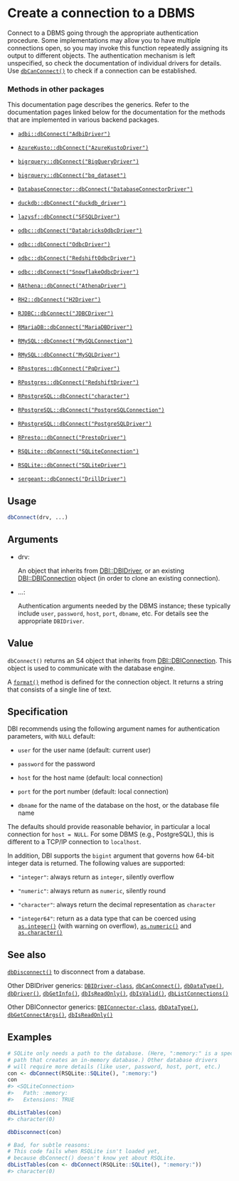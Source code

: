 # Create a connection to a DBMS

Connect to a DBMS going through the appropriate authentication
procedure. Some implementations may allow you to have multiple
connections open, so you may invoke this function repeatedly assigning
its output to different objects. The authentication mechanism is left
unspecified, so check the documentation of individual drivers for
details. Use
[`dbCanConnect()`](https://dbi.r-dbi.org/dev/reference/dbCanConnect.md)
to check if a connection can be established.

### Methods in other packages

This documentation page describes the generics. Refer to the
documentation pages linked below for the documentation for the methods
that are implemented in various backend packages.

- [`adbi::dbConnect("AdbiDriver")`](https://adbi.r-dbi.org/reference/dbConnect.html)

- [`AzureKusto::dbConnect("AzureKustoDriver")`](https://rdrr.io/pkg/AzureKusto/man/AzureKusto.html)

- [`bigrquery::dbConnect("BigQueryDriver")`](https://bigrquery.r-dbi.org/reference/bigquery.html)

- [`bigrquery::dbConnect("bq_dataset")`](https://bigrquery.r-dbi.org/reference/DBI.html)

- [`DatabaseConnector::dbConnect("DatabaseConnectorDriver")`](https://ohdsi.github.io/DatabaseConnector/reference/dbConnect-DatabaseConnectorDriver-method.html)

- [`duckdb::dbConnect("duckdb_driver")`](https://r.duckdb.org/reference/duckdb.html)

- [`lazysf::dbConnect("SFSQLDriver")`](https://hypertidy.github.io/lazysf/reference/dbConnect-SFSQLDriver-method.html)

- [`odbc::dbConnect("DatabricksOdbcDriver")`](https://odbc.r-dbi.org/reference/databricks.html)

- [`odbc::dbConnect("OdbcDriver")`](https://odbc.r-dbi.org/reference/dbConnect-OdbcDriver-method.html)

- [`odbc::dbConnect("RedshiftOdbcDriver")`](https://odbc.r-dbi.org/reference/redshift.html)

- [`odbc::dbConnect("SnowflakeOdbcDriver")`](https://odbc.r-dbi.org/reference/snowflake.html)

- [`RAthena::dbConnect("AthenaDriver")`](https://dyfanjones.github.io/RAthena/reference/dbConnect-AthenaDriver-method.html)

- [`RH2::dbConnect("H2Driver")`](https://rdrr.io/pkg/RH2/man/H2Driver-methods.html)

- [`RJDBC::dbConnect("JDBCDriver")`](https://rdrr.io/pkg/RJDBC/man/JDBCDriver-methods.html)

- [`RMariaDB::dbConnect("MariaDBDriver")`](https://rmariadb.r-dbi.org/reference/dbConnect-MariaDBDriver-method.html)

- [`RMySQL::dbConnect("MySQLConnection")`](https://r-dbi.r-universe.dev/RMySQL/reference/dbConnect-MySQLDriver-method.html)

- [`RMySQL::dbConnect("MySQLDriver")`](https://r-dbi.r-universe.dev/RMySQL/reference/dbConnect-MySQLDriver-method.html)

- [`RPostgres::dbConnect("PqDriver")`](https://rpostgres.r-dbi.org/reference/Postgres.html)

- [`RPostgres::dbConnect("RedshiftDriver")`](https://rpostgres.r-dbi.org/reference/Redshift.html)

- [`RPostgreSQL::dbConnect("character")`](https://rdrr.io/pkg/RPostgreSQL/man/dbConnect-methods.html)

- [`RPostgreSQL::dbConnect("PostgreSQLConnection")`](https://rdrr.io/pkg/RPostgreSQL/man/dbConnect-methods.html)

- [`RPostgreSQL::dbConnect("PostgreSQLDriver")`](https://rdrr.io/pkg/RPostgreSQL/man/dbConnect-methods.html)

- [`RPresto::dbConnect("PrestoDriver")`](https://rdrr.io/pkg/RPresto/man/Presto.html)

- [`RSQLite::dbConnect("SQLiteConnection")`](https://rsqlite.r-dbi.org/reference/SQLite.html)

- [`RSQLite::dbConnect("SQLiteDriver")`](https://rsqlite.r-dbi.org/reference/SQLite.html)

- [`sergeant::dbConnect("DrillDriver")`](https://rdrr.io/pkg/sergeant/man/Drill.html)

## Usage

``` r
dbConnect(drv, ...)
```

## Arguments

- drv:

  An object that inherits from
  [DBI::DBIDriver](https://dbi.r-dbi.org/dev/reference/DBIDriver-class.md),
  or an existing
  [DBI::DBIConnection](https://dbi.r-dbi.org/dev/reference/DBIConnection-class.md)
  object (in order to clone an existing connection).

- ...:

  Authentication arguments needed by the DBMS instance; these typically
  include `user`, `password`, `host`, `port`, `dbname`, etc. For details
  see the appropriate `DBIDriver`.

## Value

`dbConnect()` returns an S4 object that inherits from
[DBI::DBIConnection](https://dbi.r-dbi.org/dev/reference/DBIConnection-class.md).
This object is used to communicate with the database engine.

A [`format()`](https://rdrr.io/r/base/format.html) method is defined for
the connection object. It returns a string that consists of a single
line of text.

## Specification

DBI recommends using the following argument names for authentication
parameters, with `NULL` default:

- `user` for the user name (default: current user)

- `password` for the password

- `host` for the host name (default: local connection)

- `port` for the port number (default: local connection)

- `dbname` for the name of the database on the host, or the database
  file name

The defaults should provide reasonable behavior, in particular a local
connection for `host = NULL`. For some DBMS (e.g., PostgreSQL), this is
different to a TCP/IP connection to `localhost`.

In addition, DBI supports the `bigint` argument that governs how 64-bit
integer data is returned. The following values are supported:

- `"integer"`: always return as `integer`, silently overflow

- `"numeric"`: always return as `numeric`, silently round

- `"character"`: always return the decimal representation as `character`

- `"integer64"`: return as a data type that can be coerced using
  [`as.integer()`](https://rdrr.io/r/base/integer.html) (with warning on
  overflow), [`as.numeric()`](https://rdrr.io/r/base/numeric.html) and
  [`as.character()`](https://rdrr.io/r/base/character.html)

## See also

[`dbDisconnect()`](https://dbi.r-dbi.org/dev/reference/dbDisconnect.md)
to disconnect from a database.

Other DBIDriver generics:
[`DBIDriver-class`](https://dbi.r-dbi.org/dev/reference/DBIDriver-class.md),
[`dbCanConnect()`](https://dbi.r-dbi.org/dev/reference/dbCanConnect.md),
[`dbDataType()`](https://dbi.r-dbi.org/dev/reference/dbDataType.md),
[`dbDriver()`](https://dbi.r-dbi.org/dev/reference/dbDriver.md),
[`dbGetInfo()`](https://dbi.r-dbi.org/dev/reference/dbGetInfo.md),
[`dbIsReadOnly()`](https://dbi.r-dbi.org/dev/reference/dbIsReadOnly.md),
[`dbIsValid()`](https://dbi.r-dbi.org/dev/reference/dbIsValid.md),
[`dbListConnections()`](https://dbi.r-dbi.org/dev/reference/dbListConnections.md)

Other DBIConnector generics:
[`DBIConnector-class`](https://dbi.r-dbi.org/dev/reference/DBIConnector-class.md),
[`dbDataType()`](https://dbi.r-dbi.org/dev/reference/dbDataType.md),
[`dbGetConnectArgs()`](https://dbi.r-dbi.org/dev/reference/dbGetConnectArgs.md),
[`dbIsReadOnly()`](https://dbi.r-dbi.org/dev/reference/dbIsReadOnly.md)

## Examples

``` r
# SQLite only needs a path to the database. (Here, ":memory:" is a special
# path that creates an in-memory database.) Other database drivers
# will require more details (like user, password, host, port, etc.)
con <- dbConnect(RSQLite::SQLite(), ":memory:")
con
#> <SQLiteConnection>
#>   Path: :memory:
#>   Extensions: TRUE

dbListTables(con)
#> character(0)

dbDisconnect(con)

# Bad, for subtle reasons:
# This code fails when RSQLite isn't loaded yet,
# because dbConnect() doesn't know yet about RSQLite.
dbListTables(con <- dbConnect(RSQLite::SQLite(), ":memory:"))
#> character(0)
```
